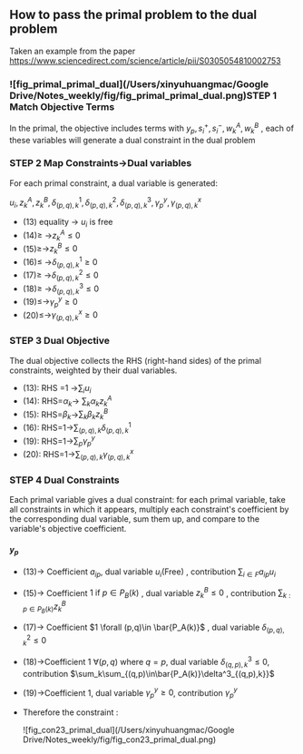 ## How to pass the primal problem to the dual problem

Taken an example from the paper https://www.sciencedirect.com/science/article/pii/S0305054810002753



### ![fig_primal_primal_dual](/Users/xinyuhuangmac/Google Drive/Notes_weekly/fig/fig_primal_primal_dual.png)STEP 1 Match Objective Terms

In the primal, the objective includes terms with $y_p, s^+_i, s^-_i, w^A_k, w^B_k$ , each of these variables will generate a dual constraint in the dual problem

### STEP 2 Map Constraints->Dual variables

For each primal constraint, a dual variable is generated:

$u_i, z^A_k,z^B_k,\delta^1_{(p,q),k},\delta^2_{(p,q),k}, \delta^3_{(p,q),k},\gamma^y_p,\gamma^x_{(p,q),k}$

- (13) equality -> $u_i$ is free
- (14)$\geq$ ->$z^A_k\leq0$
- (15)$\geq$->$z^B_k\leq0$ 
- (16)$\leq$ ->$\delta^1_{(p,q),k}\geq0$
- (17)$\geq$ ->$\delta^2_{(p,q),k}\leq0$
- (18)$\geq$ ->$\delta^3_{(p,q),k}\leq0$
- (19)$\leq$->$\gamma^y_p\geq 0$
- (20)$\leq$->$\gamma^x_{(p,q),k}\geq 0$

### STEP 3 Dual Objective

The dual objective collects the RHS (right-hand sides) of the primal constraints, weighted by their dual variables.

- (13): RHS =1 ->$\sum_iu_i$
- (14): RHS=$\alpha_k$-> $\sum_k\alpha_kz^A_k$ 
- (15): RHS=$\beta_k$->$\sum_k\beta_kz^B_k$
- (16): RHS=1->$\sum_{(p,q),k}\delta^1_{(p,q),k}$ 
- (19): RHS=1->$\sum_p \gamma^y_p$
- (20): RHS=1->$\sum_{(p,q),k}\gamma^x_{(p,q),k}$

### STEP 4 Dual Constraints

Each primal variable gives a dual constraint: for each primal variable, take all constraints in which it appears, multiply each constraint's coefficient by the corresponding dual variable, sum them up, and compare to the variable's objective coefficient.

#### $y_p$  

- (13)-> Coefficient $a_{ip}$, dual variable $u_i$(Free) , contribution $\sum_{i\in F}a_{ip}u_i$ 

- (15)-> Coefficient $1 \text{ if } p \in P_B(k)$ , dual variable $z^B_k\leq0$ , contribution $\sum_{k:p\in P_B(k)}z^B_k$ 

- (17)-> Coefficient  $1 \forall (p,q)\in \bar{P_A(k)}$ , dual variable $\delta^2_{(p,q),k}\leq0$ 

- (18)->Coefficient  1 $\forall (p,q) \text{ where } q=p$, dual variable $\delta^3_{(q,p),k}\leq0$, contribution $\sum_k\sum_{(q,p)\in\bar{P_A(k)}\delta^3_{(q,p),k}}$ 

- (19)->Coefficient 1, dual variable $\gamma^y_p \geq0$, contribution  $\gamma^y_p$ 

- Therefore the constraint :

  ![fig_con23_primal_dual](/Users/xinyuhuangmac/Google Drive/Notes_weekly/fig/fig_con23_primal_dual.png)